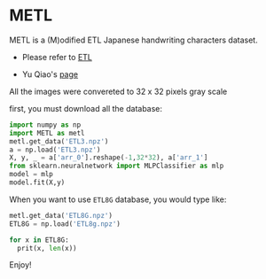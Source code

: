 # METL

METL is a (M)odified ETL Japanese handwriting characters dataset.

- Please refer to [ETL](http://www.is.aist.go.jp/etlcdb/)

- Yu Qiao's [page](https://www.gavo.t.u-tokyo.ac.jp/~qiao/database.html)


All the images were convereted to 32 x 32 pixels gray scale

first, you must download all the database:

```python
import numpy as np
import METL as metl
metl.get_data('ETL3.npz')
a = np.load('ETL3.npz')
X, y, _ = a['arr_0'].reshape(-1,32*32), a['arr_1']
from sklearn.neuralnetwork import MLPClassifier as mlp
model = mlp
model.fit(X,y)
```

When you want to use `ETL8G` database, you would type like:
```python
metl.get_data('ETL8G.npz')
ETL8G = np.load('ETL8g.npz')

for x in ETL8G:
  prit(x, len(x))
```

Enjoy!
